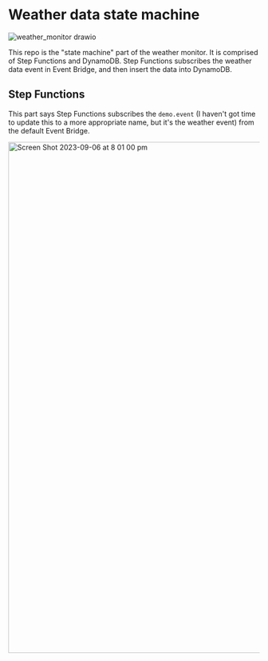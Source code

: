 # Weather data state machine

![weather_monitor drawio](https://github.com/konami99/aws-microservice-data-fetcher/assets/166879/43487afb-b5ec-4b2c-84b8-a1ec66d29812)

This repo is the "state machine" part of the weather monitor. It is comprised of Step Functions and DynamoDB. Step Functions subscribes the weather data event in Event Bridge, and then insert the data into DynamoDB.

## Step Functions

This part says Step Functions subscribes the `demo.event` (I haven't got time to update this to a more appropriate name, but it's the weather event) from the default Event Bridge.

<img width="1023" alt="Screen Shot 2023-09-06 at 8 01 00 pm" src="https://github.com/konami99/aws-microservice-state-machine/assets/166879/a227879b-7475-4163-bddd-d26f8ad81837">
